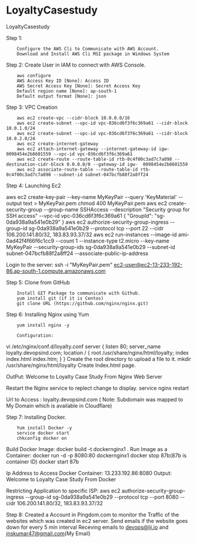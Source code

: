 # LoyaltyCasestudy
LoyaltyCasestudy

Step 1: 
        
        Configure the AWS Cli to Communicate with AWS Account.
        Download and Install AWS Cli MSI package in Windows System
        
Step 2: Create User in IAM to connect with AWS Console.

        aws configure
        AWS Access Key ID [None]: Access ID
        AWS Secret Access Key [None]: Secret Access Key
        Default region name [None]: ap-south-1
        Default output format [None]: json

Step 3: VPC Creation

        aws ec2 create-vpc --cidr-block 10.0.0.0/16
        aws ec2 create-subnet --vpc-id vpc-036cd6f3f6c369a61 --cidr-block 10.0.1.0/24
        aws ec2 create-subnet --vpc-id vpc-036cd6f3f6c369a61 --cidr-block 10.0.2.0/24
        aws ec2 create-internet-gateway
        aws ec2 attach-internet-gateway --internet-gateway-id igw-0098454e2b8601559 --vpc-id vpc-036cd6f3f6c369a61
        aws ec2 create-route --route-table-id rtb-0c4f00c3ad7c7a098 --destination-cidr-block 0.0.0.0/0 --gateway-id igw-  0098454e2b8601559
        aws ec2 associate-route-table --route-table-id rtb-0c4f00c3ad7c7a098 --subnet-id subnet-047bcfb88f2a8ff24

Step 4: Launching Ec2

 aws ec2 create-key-pair --key-name MyKeyPair --query 'KeyMaterial' --output text > MyKeyPair.pem
 chmod 400 MyKeyPair.pem
 aws ec2 create-security-group --group-name SSHAccess --description "Security group for SSH access" --vpc-id vpc-036cd6f3f6c369a61
{
    "GroupId": "sg-0da938a9a541e0b29"
}
 aws ec2 authorize-security-group-ingress --group-id sg-0da938a9a541e0b29 --protocol tcp --port 22 --cidr 106.200.141.80/32, 183.83.93.37/32
 aws ec2 run-instances --image-id ami-0ad42f4f66f6c1cc9 --count 1 --instance-type t2.micro --key-name MyKeyPair --security-group-ids sg-0da938a9a541e0b29 --subnet-id subnet-047bcfb88f2a8ff24 --associate-public-ip-address

Login to the server:   ssh -i "MyKeyPair.pem" ec2-user@ec2-13-233-192-86.ap-south-1.compute.amazonaws.com

Step 5: Clone from GitHub

        Install GIT Package to communicate with Github.
        yum install git (if it is Centos)
        git clone URL (https://github.com/nginx/nginx.git)

Step 6: Installing Nginx using Yum
        
        yum install nginx -y
        
        Configuration:
vi /etc/nginx/conf.d/loyalty.conf
server {
     listen       80;
     server_name loyalty.devopsind.com;
     location / {
     root   /usr/share/nginx/html/loyalty;
     index index.html index.htm;
     }
}
Create the root directory to upload a file to it.
 mkdir /usr/share/nginx/html/loyalty
Create Index.html page.

OutPut: Welcome to Loyalty Case Study From Nginx Web Server

Restart the Nginx service to replect change to display.
service nginx restart

Url to Access : loyalty.devopsind.com
                ( Note: Subdomain was mapped to My Domain which is available in Cloudflare)

Step 7: Installing Docker.
 
        Yum install Docker -y
        service docker start
        chkconfig docker on

Build Docker Image:
docker build -t dockernginx1 .
Run Image as a Container:
docker run -d -p 8080:80 dockernginx1
docker stop 87b(87b is container ID)
docker start 87b

Ip Address to Access Docker Container: 13.233.192.86:8080
Output: Welcome to Loyalty Case Study From Docker

Restricting Application to specific ISP:
aws ec2 authorize-security-group-ingress --group-id sg-0da938a9a541e0b29 --protocol tcp --port 8080 --cidr 106.200.141.80/32, 183.83.93.37/32

Step 8:
        Created a Account in Pingdom.com to monitor the Traffic of the websites which was created in ec2 server.
        Send emails if the website goes down for every 5 min interval
        Receving emails to devops@lji.io and jnskumar47@gmail.com(My Email)
 
